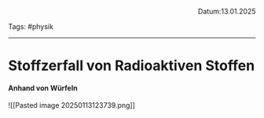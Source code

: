 <p align="right">Datum:13.01.2025</p>

Tags: #physik 

---

# Stoffzerfall von Radioaktiven Stoffen

#### Anhand von Würfeln
![[Pasted image 20250113123739.png]]